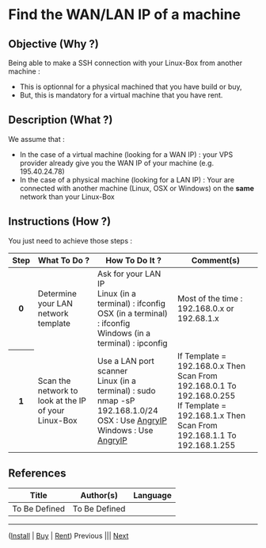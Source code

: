 Find the WAN/LAN IP of a machine
==

Objective (Why ?)
-
Being able to make a SSH connection with your Linux-Box from another machine :
* This is optionnal for a physical machined that you have build or buy, 
* But, this is mandatory for a virtual machine that you have rent.

Description (What ?)
-
We assume that :
* In the case of a virtual machine (looking for a WAN IP) : your VPS provider already give you the WAN IP of your machine (e.g. 195.40.24.78)
*  In the case of a physical machine (looking for a LAN IP) : Your are connected with another machine (Linux, OSX or Windows) on the __same__ network than your Linux-Box

Instructions (How ?)
-
You just need to achieve those steps :
<table>
    <thead>
        <tr>
            <th>Step</th>         
            <th>What To Do ?</th>
            <th>How To Do It ?</th>
            <th>Comment(s)</th>
        </tr>
    </thead>
    <tbody>
        <tr>
            <th>0</th>     
            <td>Determine your LAN network template</td>
            <td>Ask for your LAN IP</br>Linux (in a terminal) : ifconfig</br>OSX (in a terminal) : ifconfig</br>Windows (in a terminal) : ipconfig</td>
            <td>Most of the time : 192.168.0.x or 192.68.1.x</td>
        </tr>
         <tr>
            <th>1</th>     
            <td>Scan the network to look at the IP of your Linux-Box</td>
             <td>Use a LAN port scanner</br>Linux (in a terminal) : sudo nmap -sP 192.168.1.0/24</br>OSX : Use <A href="https://angryip.org/download/#mac">AngryIP</A></br>Windows : Use <A href="https://angryip.org/download/#windows">AngryIP</A></td>
            <td>If Template = 192.168.0.x Then Scan From 192.168.0.1 To 192.168.0.255</br>If Template = 192.168.1.x Then Scan From 192.168.1.1 To 192.168.1.255</td>
        </tr>
    </tbody>
</table>


References
-
<table>
    <thead>
        <tr>
            <th>Title</th>
            <th>Author(s)</th>
            <th>Language</th>
        </tr>
    </thead>
     <tbody>
        <tr>
            <td>To Be Defined</td>
            <td>To Be Defined</td>
            <td></td>
        </tr>
</table>

---
(<A href="https://github.com/babonet13/HelloWorld/tree/master/Machine/2_InstallLinuxDistro">Install</A> | <A href="https://github.com/babonet13/HelloWorld/tree/master/Machine/3_BuyLinuxMachine">Buy</A> | <A href="https://github.com/babonet13/HelloWorld/tree/master/Machine/4_RentVirtualMachine">Rent</A>) Previous ||| <A href="https://github.com/babonet13/HelloWorld/tree/master/Machine/6_SshConnect">Next<A/> 
